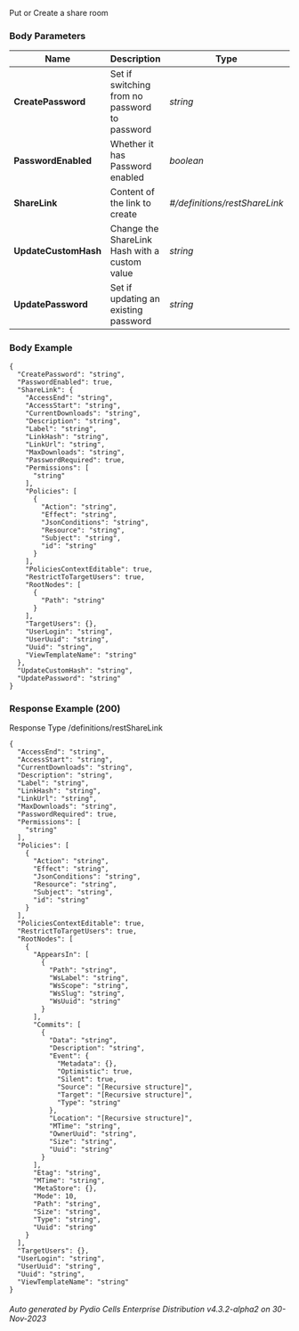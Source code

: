 






 
Put or Create a share room  


### Body Parameters

Name | Description | Type | Required
---|---|---|---
**CreatePassword** | Set if switching from no password to password | _string_ |   
**PasswordEnabled** | Whether it has Password enabled | _boolean_ |   
**ShareLink** | Content of the link to create | _#/definitions/restShareLink_ |   
**UpdateCustomHash** | Change the ShareLink Hash with a custom value | _string_ |   
**UpdatePassword** | Set if updating an existing password | _string_ |   


### Body Example
```
{
  "CreatePassword": "string",
  "PasswordEnabled": true,
  "ShareLink": {
    "AccessEnd": "string",
    "AccessStart": "string",
    "CurrentDownloads": "string",
    "Description": "string",
    "Label": "string",
    "LinkHash": "string",
    "LinkUrl": "string",
    "MaxDownloads": "string",
    "PasswordRequired": true,
    "Permissions": [
      "string"
    ],
    "Policies": [
      {
        "Action": "string",
        "Effect": "string",
        "JsonConditions": "string",
        "Resource": "string",
        "Subject": "string",
        "id": "string"
      }
    ],
    "PoliciesContextEditable": true,
    "RestrictToTargetUsers": true,
    "RootNodes": [
      {
        "Path": "string"
      }
    ],
    "TargetUsers": {},
    "UserLogin": "string",
    "UserUuid": "string",
    "Uuid": "string",
    "ViewTemplateName": "string"
  },
  "UpdateCustomHash": "string",
  "UpdatePassword": "string"
}
```






### Response Example (200)
Response Type /definitions/restShareLink

```
{
  "AccessEnd": "string",
  "AccessStart": "string",
  "CurrentDownloads": "string",
  "Description": "string",
  "Label": "string",
  "LinkHash": "string",
  "LinkUrl": "string",
  "MaxDownloads": "string",
  "PasswordRequired": true,
  "Permissions": [
    "string"
  ],
  "Policies": [
    {
      "Action": "string",
      "Effect": "string",
      "JsonConditions": "string",
      "Resource": "string",
      "Subject": "string",
      "id": "string"
    }
  ],
  "PoliciesContextEditable": true,
  "RestrictToTargetUsers": true,
  "RootNodes": [
    {
      "AppearsIn": [
        {
          "Path": "string",
          "WsLabel": "string",
          "WsScope": "string",
          "WsSlug": "string",
          "WsUuid": "string"
        }
      ],
      "Commits": [
        {
          "Data": "string",
          "Description": "string",
          "Event": {
            "Metadata": {},
            "Optimistic": true,
            "Silent": true,
            "Source": "[Recursive structure]",
            "Target": "[Recursive structure]",
            "Type": "string"
          },
          "Location": "[Recursive structure]",
          "MTime": "string",
          "OwnerUuid": "string",
          "Size": "string",
          "Uuid": "string"
        }
      ],
      "Etag": "string",
      "MTime": "string",
      "MetaStore": {},
      "Mode": 10,
      "Path": "string",
      "Size": "string",
      "Type": "string",
      "Uuid": "string"
    }
  ],
  "TargetUsers": {},
  "UserLogin": "string",
  "UserUuid": "string",
  "Uuid": "string",
  "ViewTemplateName": "string"
}
```




###### Auto generated by Pydio Cells Enterprise Distribution v4.3.2-alpha2 on 30-Nov-2023
